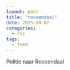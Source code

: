 ```yaml
---
layout: post
title: "roosendaal"
date: 2025-08-02
categories: 
  - rss
tags: 
  - feed
---
```


Politie naar Roosendaal
